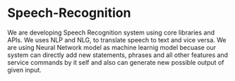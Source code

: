 # Speech-Recognition
We are developing Speech Recognition system using core libraries and APIs. We uses NLP and NLG, to translate speech to text and vice versa. 
We are using Neural Network model as machine learnig model becuase our system can directly add new statements, phrases and all other features and service commands by it self and also can generate new possible output of given input.
